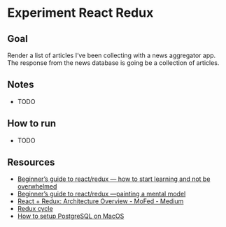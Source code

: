 # Experiment React Redux

## Goal

Render a list of articles I’ve been collecting with a news aggregator app. The response from the news database is going be a collection of articles.

## Notes

- TODO

## How to run

- TODO

## Resources

- [Beginner’s guide to react/redux — how to start learning and not be overwhelmed](https://medium.com/netscape/beginners-guide-to-react-redux-how-to-start-learning-and-not-be-overwhelmed-af04353101e)
- [Beginner’s guide to react/redux —painting a mental model](https://blog.cloudboost.io/beginners-guide-to-react-redux-painting-a-mental-model-ed0279d55836)
- [React + Redux: Architecture Overview - MoFed - Medium](https://medium.com/mofed/react-redux-architecture-overview-7b3e52004b6e)
- [Redux cycle](https://res.cloudinary.com/practicaldev/image/fetch/s--VtRaY29J--/c_limit%2Cf_auto%2Cfl_progressive%2Cq_auto%2Cw_880/https://thepracticaldev.s3.amazonaws.com/i/fewc8ez6r2e2agah717y.png)
- [How to setup PostgreSQL on MacOS](https://www.robinwieruch.de/postgres-sql-macos-setup)
